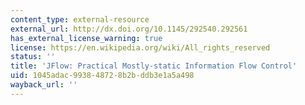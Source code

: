 ```yaml
---
content_type: external-resource
external_url: http://dx.doi.org/10.1145/292540.292561
has_external_license_warning: true
license: https://en.wikipedia.org/wiki/All_rights_reserved
status: ''
title: 'JFlow: Practical Mostly-static Information Flow Control'
uid: 1045adac-9938-4872-8b2b-ddb3e1a5a498
wayback_url: ''
---
```

